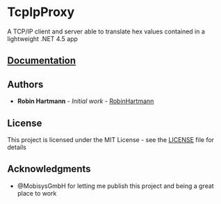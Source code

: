 # TcpIpProxy

A TCP/IP client and server able to translate hex values contained in a lightweight .NET 4.5 app

## [Documentation](/docs/index.md#documentation)

## Authors

* **Robin Hartmann** - *Initial work* - [RobinHartmann](https://github.com/RobinHartmann)

## License

This project is licensed under the MIT License - see the [LICENSE](LICENSE) file for details

## Acknowledgments

* @MobisysGmbH for letting me publish this project and being a great place to work
